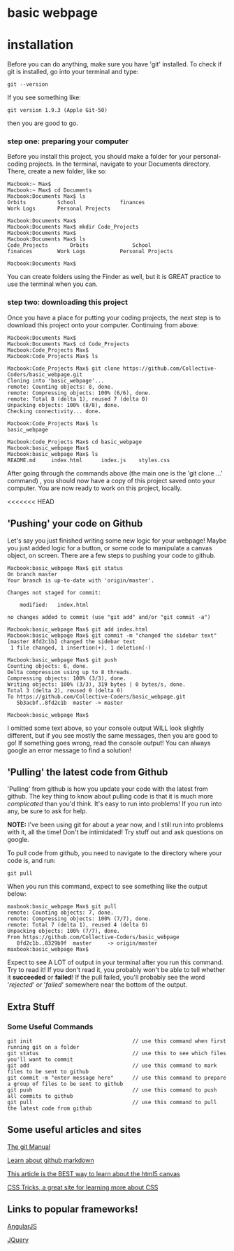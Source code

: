 # basic webpage

# installation

Before you can do anything, make sure you have 'git' installed.  To check if git is installed, go into your terminal and type:
    
    git --version

If you see something like:

    git version 1.9.3 (Apple Git-50)
    
then you are good to go.    

### step one: preparing your computer

Before you install this project, you should make a folder for your personal-coding projects.  In the terminal,
navigate to your Documents directory.  There, create a new folder, like so:

```
Macbook:~ Max$ 
Macbook:~ Max$ cd Documents
Macbook:Documents Max$ ls
Orbits    	    School              finances
Work Logs       Personal Projects

Macbook:Documents Max$ 
Macbook:Documents Max$ mkdir Code_Projects
Macbook:Documents Max$ 
Macbook:Documents Max$ ls
Code_Projects		Orbits              School  
finances        Work Logs           Personal Projects	
			
Macbook:Documents Max$ 
```

You can create folders using the Finder as well, but it is GREAT practice to use the terminal when you can.


### step two: downloading this project

Once you have a place for putting your coding projects, the next step is to download this project onto your computer.  Continuing from above:

```
Macbook:Documents Max$ 
Macbook:Documents Max$ cd Code_Projects
Macbook:Code_Projects Max$
Macbook:Code_Projects Max$ ls

Macbook:Code_Projects Max$ git clone https://github.com/Collective-Coders/basic_webpage.git
Cloning into 'basic_webpage'...
remote: Counting objects: 8, done.
remote: Compressing objects: 100% (6/6), done.
remote: Total 8 (delta 1), reused 7 (delta 0)
Unpacking objects: 100% (8/8), done.
Checking connectivity... done.

Macbook:Code_Projects Max$ ls
basic_webpage

Macbook:Code_Projects Max$ cd basic_webpage
Macbook:basic_webpage Max$ 
Macbook:basic_webpage Max$ ls
README.md	  index.html	  index.js	  styles.css
```

After going through the commands above (the main one is the 'git clone ...' command) , you should now have a 
copy of this project saved onto your computer.  You are now ready to work on this project, locally.

<<<<<<< HEAD
## 'Pushing' your code on Github

Let's say you just finished writing some new logic for your webpage!  Maybe you just added
logic for a button, or some code to manipulate a canvas object, on screen. There are a few
steps to pushing your code to github.
```
Macbook:basic_webpage Max$ git status
On branch master
Your branch is up-to-date with 'origin/master'.

Changes not staged for commit:

	modified:   index.html

no changes added to commit (use "git add" and/or "git commit -a")

Macbook:basic_webpage Max$ git add index.html
Macbook:basic_webpage Max$ git commit -m "changed the sidebar text"
[master 8fd2c1b] changed the sidebar text
 1 file changed, 1 insertion(+), 1 deletion(-)

Macbook:basic_webpage Max$ git push
Counting objects: 6, done.
Delta compression using up to 8 threads.
Compressing objects: 100% (3/3), done.
Writing objects: 100% (3/3), 319 bytes | 0 bytes/s, done.
Total 3 (delta 2), reused 0 (delta 0)
To https://github.com/Collective-Coders/basic_webpage.git
   5b3acbf..8fd2c1b  master -> master

Macbook:basic_webpage Max$ 
```

I omitted some text above, so your console output WILL look slightly different, but if
you see mostly the same messages, then you are good to go!  If something goes wrong,
read the console output! You can always google an error message to find a solution!

## 'Pulling' the latest code from Github

'Pulling' from github is how you update your code with the latest from github.  The key thing to know about pulling code is that it is much more *complicated* than you'd think.  It's easy to run into problems! If you run into any, be sure to ask for help.

**NOTE:** I've been using git for about a year now, and I still run into problems with it, all the time! Don't be intimidated! Try stuff out and ask questions on google.

To pull code from github, you need to navigate to the directory where your code is, and run:

    git pull

When you run this command, expect to see something like the output below:

```
maxbook:basic_webpage Max$ git pull
remote: Counting objects: 7, done.
remote: Compressing objects: 100% (7/7), done.
remote: Total 7 (delta 1), reused 4 (delta 0)
Unpacking objects: 100% (7/7), done.
From https://github.com/Collective-Coders/basic_webpage
   8fd2c1b..8329b9f  master     -> origin/master
maxbook:basic_webpage Max$
```

Expect to see A LOT of output in your terminal after you run this command.  Try to read it! If you don't read it, you probably won't be able to tell whether it **succeeded** or **failed**! If the pull failed, you'll probably see the word '*rejected*' or '*failed*' somewhere near the bottom of the output.


## Extra Stuff

### Some Useful Commands

```
git init                                // use this command when first running git on a folder
git status                              // use this to see which files you'll want to commit
git add                                 // use this command to mark files to be sent to github
git commit -m "enter message here"      // use this command to prepare a group of files to be sent to github
git push                                // use this command to push all commits to github
git pull                                // use this command to pull the latest code from github
```

## Some useful articles and sites
[The git Manual](http://git-scm.com/doc)

[Learn about github markdown](https://guides.github.com/features/mastering-markdown/)

[This article is the BEST way to learn about the html5 canvas](http://diveintohtml5.info/canvas.html)

[CSS Tricks, a great site for learning more about CSS](http://css-tricks.com/)

## Links to popular frameworks!

[AngularJS](https://angularjs.org/)

[JQuery](http://jquery.com/)

